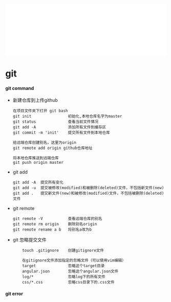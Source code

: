 <div id="navifation" class='headbar'>
    <iframe id='head' align="center" width="100%" height="160" src="others_show.html"  frameborder="no" border="0" marginwidth="0" marginheight="px" scrolling="no" ></iframe>
</div>
<style>
    .headbar{text-align:center}
    .iframe{margin:0 auto;}
</style>
<script>
    var oDiv = document.getElementById('head');
    oDiv.style.position = 'fixed'; oDiv.style.top = '0px'; oDiv.style.left = '0px';
</script>

<!-- ___________________________________________ -->
<!-- ___________________________________________ -->

# git

#### git command


* 新建仓库到上传github
    ```git
    在项目文件夹下打开 git bash
    git init                初始化,本地仓库名字为master
    git status              查看当前文件情况
    git add -A              添加所有文件到缓存区
    git commit -m 'init'    提交所有文件到本地仓库

    给远端仓库创建别名，这里为origin
    git remote add origin github仓库地址
    
    将本地仓库推送到远端仓库
    git push origin master

    ```

* git add
    ```git
    git add -A  提交所有变化
    git add -u  提交被修改(modified)和被删除(deleted)文件，不包括新文件(new)
    git add .   提交新文件(new)和被修改(modified)文件，不包括被删除(deleted)文件
    ```

* git remote
    ```git
    git remote -V           查看远端仓库的别名
    git remote rm origin    删除别名origin
    git remote rename a b   将别名a改为b
    ```

* git 忽略提交文件
    ```git
        touch .gitignore    创建gitignore文件
         
        在gitignore文件添加指定的忽略文件（可以使用vim编辑）
        target              忽略这个target目录
        angular.json        忽略这个angular.json文件
        log/*               忽略log下的所有文件
        css/*.css           忽略css目录下的.css文件
    ```

#### git error

